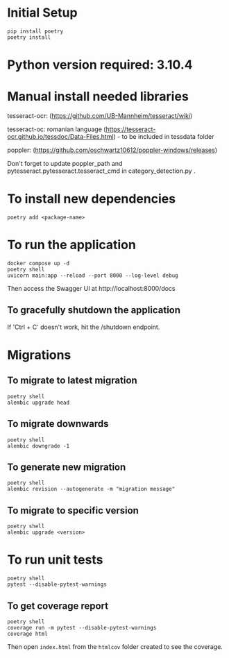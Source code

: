 # Initial Setup

```
pip install poetry
poetry install
```

# Python version required: 3.10.4

# Manual install needed libraries
tesseract-ocr: (https://github.com/UB-Mannheim/tesseract/wiki)

tesseract-oc: romanian language (https://tesseract-ocr.github.io/tessdoc/Data-Files.html) - to be included in tessdata folder

poppler: (https://github.com/oschwartz10612/poppler-windows/releases)

Don't forget to update poppler_path and pytesseract.pytesseract.tesseract_cmd in category_detection.py .



# To install new dependencies

```
poetry add <package-name>
```

# To run the application

```
docker compose up -d
poetry shell
uvicorn main:app --reload --port 8000 --log-level debug
```
Then access the Swagger UI at http://localhost:8000/docs

## To gracefully shutdown the application
If 'Ctrl + C' doesn't work, hit the /shutdown endpoint.

# Migrations

## To migrate to latest migration

```
poetry shell
alembic upgrade head
```

## To migrate downwards

```
poetry shell
alembic downgrade -1
```

## To generate new migration

```
poetry shell
alembic revision --autogenerate -m "migration message"
```

## To migrate to specific version

```
poetry shell
alembic upgrade <version>
```

# To run unit tests

```
poetry shell
pytest --disable-pytest-warnings
```

## To get coverage report

```
poetry shell
coverage run -m pytest --disable-pytest-warnings
coverage html
```

Then open ```index.html``` from the ```htmlcov``` folder created to see the coverage.
